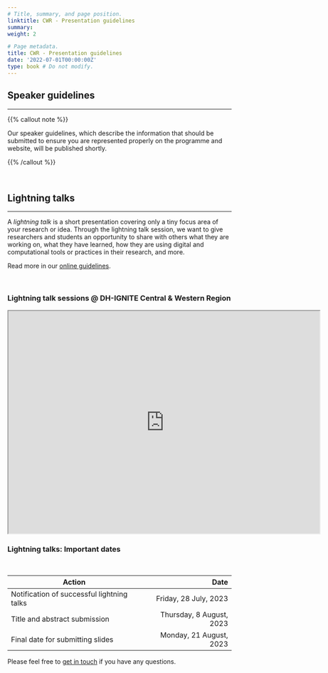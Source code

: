 ```yaml
---
# Title, summary, and page position.
linktitle: CWR - Presentation guidelines
summary: 
weight: 2

# Page metadata.
title: CWR - Presentation guidelines
date: '2022-07-01T00:00:00Z'
type: book # Do not modify.
---
```



## Speaker guidelines
---

{{% callout note %}}

Our speaker guidelines, which describe the information that should be submitted to ensure you are represented properly on the programme and website, will be published shortly.

{{% /callout %}}


</br>


## Lightning talks
---

A _lightning talk_ is a short presentation covering only a tiny focus area of your research or idea. Through the lightning talk session, we want to give researchers and students an opportunity to share with others what they are working on, what they have learned, how they are using digital and computational tools or practices in their research, and more.

Read more in our [online guidelines](https://docs.google.com/document/d/1JiU23Mj2fW1LXeA0M0x827PHwA9TmP9iCmmXKsKTyrY/edit?usp=sharing).

<br>


### Lightning talk sessions @ DH-IGNITE Central & Western Region


<iframe src="https://drive.google.com/file/d/1fwgiTOPUQI7HpmSpMahHeaWAS7GXoo7N/preview" width="700px" height="500px"></iframe>



### Lightning talks: Important dates

<br>

| Action             | Date                |
|--------------------|---------------------:|
|Notification of successful lightning talks| Friday, 28 July, 2023|
|Title and abstract submission|Thursday, 8 August, 2023|
|Final date for submitting slides |Monday, 21 August, 2023|


Please feel free to [get in touch](../../../#contact) if you have any questions. 